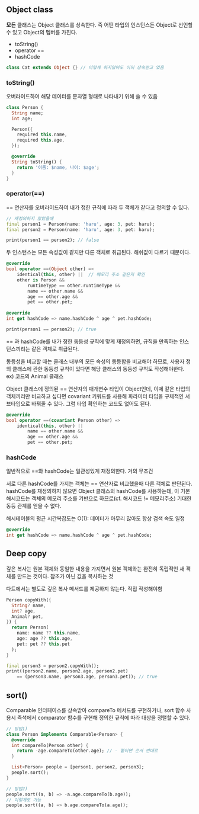 ## Object class
**모든** 클래스는 Object 클래스를 상속한다.
즉 어떤 타입의 인스턴스든 Object로 선언할 수 있고 Object의 멤버를 가진다.
- toString()
- operator ==
- hashCode

```dart
class Cat extends Object {} // 이렇게 하지않아도 이미 상속받고 있음
```

### toString()
오버라이드하여 해당 데이터를 문자열 형태로 나타내기 위해 쓸 수 있음

```dart
class Person {
  String name;
  int age;

  Person({
    required this.name,
    required this.age,
  });

  @override
  String toString() {
    return '이름: $name, 나이: $age';
  }
}
```

### operator(==)
== 연산자를 오버라이드하여 내가 정한 규칙에 따라 두 객체가 같다고 정의할 수 있다.

```dart
// 재정의하지 않았을때
final person1 = Person(name: 'haru', age: 3, pet: haru);
final person2 = Person(name: 'haru', age: 3, pet: haru);

print(person1 == person2); // false
```

두 인스턴스는 모든 속성값이 같지만 다른 객체로 취급된다. 해쉬값이 다르기 때문이다.

```dart
@override
bool operator ==(Object other) =>
    identical(this, other) ||  // 메모리 주소 같은지 확인
    other is Person &&
        runtimeType == other.runtimeType &&
        name == other.name &&
        age == other.age &&
        pet == other.pet;
          
@override
int get hashCode => name.hashCode ^ age ^ pet.hashCode;

print(person1 == person2); // true
```

== 과 hashCode를 내가 정한 동등성 규칙에 맞게 재정의하면, 규칙을 만족하는 인스턴스끼리는 같은 객체로 취급된다.

동등성을 비교할 때는 클래스 내부의 모든 속성의 동등함을 비교해야 하므로, 사용자 정의 클래스에 관한 동등성 규칙이 있다면 해당 클래스의 동등성 규칙도 작성해야한다. ex) 코드의 Animal 클래스

Object 클래스에 정의된 == 연산자의 매개변수 타입이 Object인데, 이떼 같은 타입의 객체끼리만 비교하고 싶다면 covariant 키워드를 사용해 파라미터 타입을 구체적인 서브타입으로 바꿔줄 수 있다. 그럼 타입 확인하는 코드도 없어도 된다.

```dart
@override
bool operator ==(covariant Person other) =>
    identical(this, other) ||
        name == other.name &&
        age == other.age &&
        pet == other.pet;
```

### hashCode
일반적으로 ==와 hashCode는 일관성있게 재정의한다. 거의 무조건

서로 다른 hashCode를 가지는 객체는 == 연산자로 비교했을때 다른 객체로 판단된다.
hashCode를 재정의하지 않으면 Object 클래스의 hashCode를 사용하는데, 이 기본 해시코드는 객체의 메모리 주소를 기반으로 하므로(cf. 해시코드 != 메모리주소)
기대한 동등 관계를 얻을 수 없다.

해시테이블의 평균 시간복잡도는 O(1): 데이터가 아무리 많아도 항상 검색 속도 일정
```dart
@override
int get hashCode => name.hashCode ^ age ^ pet.hashCode;
```

## Deep copy
깊은 복사는 원본 객체와 동일한 내용을 가지면서 원본 객체와는 완전히 독립적인 새 객체를 만드는 것이다. 참조가 아닌 값을 복사하는 것

다트에서는 별도로 깊은 복사 메서드를 제공하지 않는다. 직접 작성해야함
```dart
Person copyWith({
  String? name,
  int? age,
  Animal? pet,
}) {
  return Person(
    name: name ?? this.name,
    age: age ?? this.age,
    pet: pet ?? this.pet
  );
}

final person3 = person2.copyWith();
print((person2.name, person2.age, person2.pet) 
    == (person3.name, person3.age, person3.pet)); // true
```

## sort()
Comparable 인터페이스를 상속받아 compareTo 메서드를 구현하거나, sort 함수 사용시 즉석에서 comparator 함수를 구현해 정의한 규칙에 따라 대상을 정렬할 수 있다.
```dart
// 방법1)
class Person implements Comparable<Person> {
  @override
  int compareTo(Person other) {
    return -age.compareTo(other.age); // - 붙이면 순서 반대로
  }

  List<Person> people = [person1, person2, person3];
  people.sort();
}

// 방법2)
people.sort((a, b) => -a.age.compareTo(b.age));
// 이렇게도 가능
people.sort((a, b) => b.age.compareTo(a.age));
```